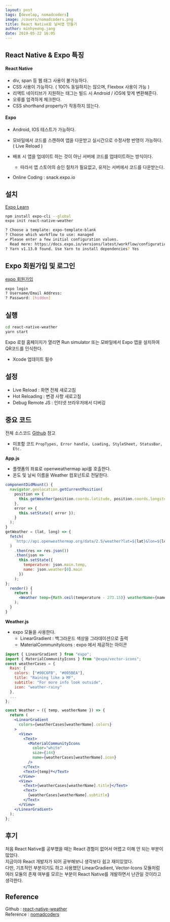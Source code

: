 ```yaml
---
layout: post
tags: [develop, nomadcoders]
image: /covers/nomadcoders.png
title: React Native로 날씨앱 만들기
author: minhyeong.jang
date: 2019-05-22 16:05
---
```


## React Native & Expo 특징

#### React Native

- div, span 등 웹 태그 사용이 불가능하다.
- CSS 사용이 가능하다. ( 100% 동일하지는 않으며, Flexbox 사용이 가능 )
- 리액트 네이티브가 지원하는 태그는 빌드 시 Android / iOS에 맞게 변환해준다.
- 오류를 엄격하게 체크한다.
- CSS shorthand property가 작동하지 않는다.

#### Expo

- Android, IOS 테스트가 가능하다.
- 모바일에서 코드를 스캔하여 앱을 다운받고 실시간으로 수정사항 반영이 가능하다. ( Live Reload )
- 배포 시 앱을 업데이트 하는 것이 아닌 서버에 코드를 업데이트하는 방식이다.

  - 따라서 앱 스토어의 승인 절차가 필요없고, 유저는 서버에서 코드를 다운받는다.

- Online Coding : snack.expo.io

## 설치

[Expo Learn](https://expo.io/learn)

```bash
npm install expo-cli --global
expo init react-native-weather

? Choose a template: expo-template-blank
? Choose which workflow to use: managed
✔ Please enter a few initial configuration values.
  Read more: https://docs.expo.io/versions/latest/workflow/configuration · 100% completed
? Yarn v1.13.0 found. Use Yarn to install dependencies? Yes
```

## Expo 회원가입 및 로그인

[expo 회원가입](https://expo.io/signup)

```bash
expo login
? Username/Email Address:
? Password: [hidden]
```

## 실행

```bash
cd react-native-weather
yarn start
```

Expo 로컬 홈페이지가 열리면 Run simulator 또는 모바일에서 Expo 앱을 설치하여 QR코드를 인식한다.

- Xcode 업데이트 필수

## 설정

- Live Reload : 화면 전체 새로고침
- Hot Reloading : 변경 사항 새로고침
- Debug Remote JS : 인터넷 브라우저에서 디버깅

## 중요 코드

전체 소스코드 [Github](https://github.com/minhyeong-jang/react-native-weather) 참고

- 미포함 코드 `PropTypes, Error handle, Loading, StyleSheet, StatusBar, Etc.`

**App.js**

- 플랫폼의 좌표로 openweathermap api를 호출한다.
- 온도 및 날씨 이름을 Weather 컴포넌트로 전달한다.

```jsx
componentDidMount() {
  navigator.geolocation.getCurrentPosition(
    position => {
      this.getWeather(position.coords.latitude, position.coords.longitude);
    },
    error => {
      this.setState({ error });
    }
  );
}
getWeather = (lat, long) => {
  fetch(
    `http://api.openweathermap.org/data/2.5/weather?lat=${lat}&lon=${long}&appid=${API_KEY}`
  )
    .then(res => res.json())
    .then(json =>
      this.setState({
        temperature: json.main.temp,
        name: json.weather[0].main
      })
    );
};
  render() {
    return (
      <Weather temp={Math.ceil(temperature - 273.15)} weatherName={name} />
    );
  }
}
```

**Weather.js**

- expo 모듈을 사용한다.
  - LinearGradient : 백그라운드 색상을 그라데이션으로 출력
  - MaterialCommunityIcons : expo 에서 제공하는 아이콘

```jsx
import { LinearGradient } from "expo";
import { MaterialCommunityIcons } from "@expo/vector-icons";
const weatherCases = {
  Rain: {
    colors: ["#00C6FB", "#005BEA"],
    title: "Raining like a MF",
    subtitle: "For more info look outside",
    icon: "weather-rainy"
  },
  ...
};

const Weather = ({ temp, weatherName }) => {
  return (
    <LinearGradient
      colors={weatherCases[weatherName].colors}
    >
      <View>
        <Text>
          <MaterialCommunityIcons
            color="white"
            size={144}
            name={weatherCases[weatherName].icon}
          />
        </Text>
        <Text>{temp}º</Text>
      </View>
      <View>
        <Text>{weatherCases[weatherName].title}</Text>
        <Text>
          {weatherCases[weatherName].subtitle}
        </Text>
      </View>
    </LinearGradient>
  );
};
```

## 후기

처음 React Native를 공부했을 때는 React 경험이 없어서 어렵고 이해 안 되는 부분이 많았다.  
지금이야 React 개발자가 되어 공부해보니 생각보다 쉽고 재미있었다.  
다만, 기초적인 부분이기도 하고 사용했던 LinearGradient, Vector-Icons 모듈처럼 여러 모듈의 존재 여부를 모르는 부분이 React Native를 개발하면서 난관일 것이라고 생각한다.

## Reference

Github : [react-native-weather](https://github.com/minhyeong-jang/react-native-weather)  
Reference : [nomadcoders](https://academy.nomadcoders.co/p/fucking-react-native-apps?ref=map)
